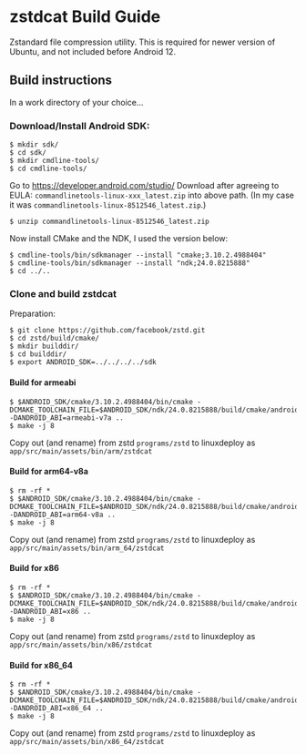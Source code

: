 zstdcat Build Guide
===================

Zstandard file compression utility. This is required for newer version of Ubuntu, and not included before Android 12.

## Build instructions

In a work directory of your choice...

### Download/Install Android SDK:

```
$ mkdir sdk/
$ cd sdk/
$ mkdir cmdline-tools/
$ cd cmdline-tools/
```

Go to https://developer.android.com/studio/
Download after agreeing to EULA: `commandlinetools-linux-xxx_latest.zip` into above path.
(In my case it was `commandlinetools-linux-8512546_latest.zip`.)

```
$ unzip commandlinetools-linux-8512546_latest.zip
```

Now install CMake and the NDK, I used the version below:

```
$ cmdline-tools/bin/sdkmanager --install "cmake;3.10.2.4988404"
$ cmdline-tools/bin/sdkmanager --install "ndk;24.0.8215888"
$ cd ../..
```

### Clone and build zstdcat

Preparation:

```
$ git clone https://github.com/facebook/zstd.git
$ cd zstd/build/cmake/
$ mkdir builddir/
$ cd builddir/
$ export ANDROID_SDK=../../../../sdk
```

#### Build for armeabi

```
$ $ANDROID_SDK/cmake/3.10.2.4988404/bin/cmake -DCMAKE_TOOLCHAIN_FILE=$ANDROID_SDK/ndk/24.0.8215888/build/cmake/android.toolchain.cmake -DANDROID_ABI=armeabi-v7a ..
$ make -j 8
```

Copy out (and rename) from zstd ``programs/zstd`` to linuxdeploy as ``app/src/main/assets/bin/arm/zstdcat``

#### Build for arm64-v8a

```
$ rm -rf *
$ $ANDROID_SDK/cmake/3.10.2.4988404/bin/cmake -DCMAKE_TOOLCHAIN_FILE=$ANDROID_SDK/ndk/24.0.8215888/build/cmake/android.toolchain.cmake -DANDROID_ABI=arm64-v8a ..
$ make -j 8
```

Copy out (and rename) from zstd ``programs/zstd`` to linuxdeploy as ``app/src/main/assets/bin/arm_64/zstdcat``

#### Build for x86

```
$ rm -rf *
$ $ANDROID_SDK/cmake/3.10.2.4988404/bin/cmake -DCMAKE_TOOLCHAIN_FILE=$ANDROID_SDK/ndk/24.0.8215888/build/cmake/android.toolchain.cmake -DANDROID_ABI=x86 ..
$ make -j 8
```

Copy out (and rename) from zstd ``programs/zstd`` to linuxdeploy as ``app/src/main/assets/bin/x86/zstdcat``

#### Build for x86_64

```
$ rm -rf *
$ $ANDROID_SDK/cmake/3.10.2.4988404/bin/cmake -DCMAKE_TOOLCHAIN_FILE=$ANDROID_SDK/ndk/24.0.8215888/build/cmake/android.toolchain.cmake -DANDROID_ABI=x86_64 ..
$ make -j 8
```

Copy out (and rename) from zstd ``programs/zstd`` to linuxdeploy as ``app/src/main/assets/bin/x86_64/zstdcat``
